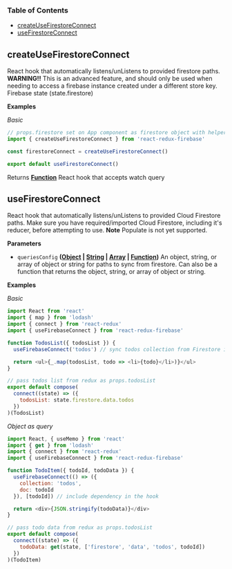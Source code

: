 <!-- Generated by documentation.js. Update this documentation by updating the source code. -->

### Table of Contents

-   [createUseFirestoreConnect](#createusefirestoreconnect)
-   [useFirestoreConnect](#usefirestoreconnect)

## createUseFirestoreConnect

React hook that automatically listens/unListens to provided
firestore paths.
**WARNING!!** This is an advanced feature, and should only be used when
needing to access a firebase instance created under a different store key.
Firebase state (state.firestore)

**Examples**

_Basic_

```javascript
// props.firestore set on App component as firestore object with helpers
import { createUseFirestoreConnect } from 'react-redux-firebase'

const firestoreConnect = createUseFirestoreConnect()

export default useFirestoreConnect()
```

Returns **[Function](https://developer.mozilla.org/docs/Web/JavaScript/Reference/Statements/function)** React hook that accepts watch query

## useFirestoreConnect

React hook that automatically listens/unListens
to provided Cloud Firestore paths. Make sure you have required/imported
Cloud Firestore, including it's reducer, before attempting to use.
**Note** Populate is not yet supported.

**Parameters**

-   `queriesConfig` **([Object](https://developer.mozilla.org/docs/Web/JavaScript/Reference/Global_Objects/Object) \| [String](https://developer.mozilla.org/docs/Web/JavaScript/Reference/Global_Objects/String) \| [Array](https://developer.mozilla.org/docs/Web/JavaScript/Reference/Global_Objects/Array) \| [Function](https://developer.mozilla.org/docs/Web/JavaScript/Reference/Statements/function))** An object, string,
    or array of object or string for paths to sync from firestore. Can also be
    a function that returns the object, string, or array of object or string.

**Examples**

_Basic_

```javascript
import React from 'react'
import { map } from 'lodash'
import { connect } from 'react-redux'
import { useFirebaseConnect } from 'react-redux-firebase'

function TodosList({ todosList }) {
  useFirebaseConnect('todos') // sync todos collection from Firestore into redux

  return <ul>{_.map(todosList, todo => <li>{todo}</li>)}</ul>
}

// pass todos list from redux as props.todosList
export default compose(
  connect((state) => ({
    todosList: state.firestore.data.todos
  })
)(TodosList)
```

_Object as query_

```javascript
import React, { useMemo } from 'react'
import { get } from 'lodash'
import { connect } from 'react-redux'
import { useFirebaseConnect } from 'react-redux-firebase'

function TodoItem({ todoId, todoData }) {
  useFirebaseConnect(() => ({
    collection: 'todos',
    doc: todoId
  }), [todoId]) // include dependency in the hook

  return <div>{JSON.stringify(todoData)}</div>
}

// pass todo data from redux as props.todosList
export default compose(
  connect((state) => ({
    todoData: get(state, ['firestore', 'data', 'todos', todoId])
  })
)(TodoItem)
```
